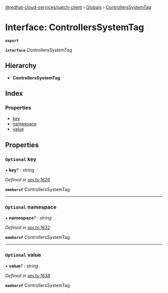 [@redhat-cloud-services/patch-client](../README.md) › [Globals](../globals.md) › [ControllersSystemTag](controllerssystemtag.md)

# Interface: ControllersSystemTag

**`export`** 

**`interface`** ControllersSystemTag

## Hierarchy

* **ControllersSystemTag**

## Index

### Properties

* [key](controllerssystemtag.md#optional-key)
* [namespace](controllerssystemtag.md#optional-namespace)
* [value](controllerssystemtag.md#optional-value)

## Properties

### `Optional` key

• **key**? : *string*

*Defined in [api.ts:1626](https://github.com/RedHatInsights/javascript-clients/blob/63c8a77/packages/patch/api.ts#L1626)*

**`memberof`** ControllersSystemTag

___

### `Optional` namespace

• **namespace**? : *string*

*Defined in [api.ts:1632](https://github.com/RedHatInsights/javascript-clients/blob/63c8a77/packages/patch/api.ts#L1632)*

**`memberof`** ControllersSystemTag

___

### `Optional` value

• **value**? : *string*

*Defined in [api.ts:1638](https://github.com/RedHatInsights/javascript-clients/blob/63c8a77/packages/patch/api.ts#L1638)*

**`memberof`** ControllersSystemTag
